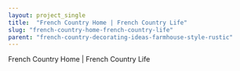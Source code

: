 ```yaml
---
layout: project_single
title:  "French Country Home | French Country Life"
slug: "french-country-home-french-country-life"
parent: "french-country-decorating-ideas-farmhouse-style-rustic"
---
```

French Country Home | French Country Life